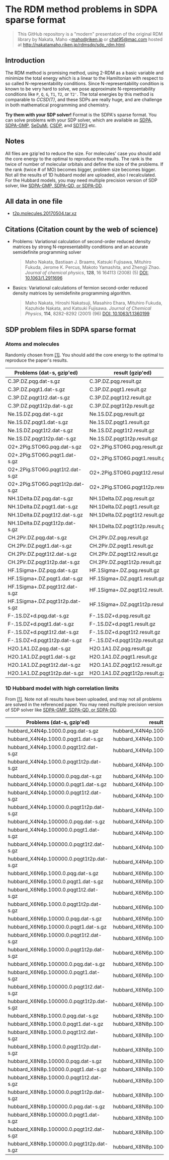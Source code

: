 # The RDM method problems in SDPA sparse format

> This GitHub repository is a "modern" presentation of the original RDM
> library by Nakata, Maho <[maho@riken.jp](mailto:maho@riken.jp) or
> [chat95@mac.com](mailto:chat95@mac.com) hosted at
> http://nakatamaho.riken.jp/rdmsdp/sdp_rdm.html.

## Introduction

The RDM method is promising method, using 2-RDM as a basic variable and
minimize the total energy which is a linear to the Hamiltonian with respect to
so called N-representability conditions.  Since N-representability condition is
known to be very hard to solve, we pose approximate N-representability
conditions like `P`, `Q`, `G`, `T1`, `T2`, or `T2'`.  The total energies by
this method is comparable to *CCSD(T)*, and these SDPs are really huge, and are
challenge in both mathematical programming and chemistry.

**Try them with your SDP solver!** Format is the SDPA's sparse format.
You can solve problems with your SDP solver, which are available as
[SDPA, SDPA-GMP](http://sdpa.indsys.chuo-u.ac.jp/sdpa/),
[SeDuMi](http://sedumi.ie.lehigh.edu/),
[CSDP](http://infohost.nmt.edu/~borchers/csdp.html), and
[SDTP3](http://www.math.nus.edu.sg/~mattohkc/sdpt3.html) etc.

## Notes

All files are gzip'ed to reduce the size.  For molecules' case you should add
the core energy to the optimal to reproduce the results.  The rank is the twice
of number of molecular orbitals and define the size of the problems.  If the
rank (twice # of MO) becomes bigger, problem size becomes bigger.  Not all the
results of 1D hubbard model are uploaded, also I recalculated.  For the Hubbard
models, you may need multiple precision version of SDP solver, like
[SDPA-GMP, SDPA-QD, or SDPA-DD](http://sdpa.indsys.chuo-u.ac.jp/sdpa/).

## All data in one file

- [t2p.molecules.20170504.tar.xz](http://nakatamaho.riken.jp/rdmsdp/t2p.molecules.20170504.tar.xz)


## Citations (Citation count by the web of science)

- Problems: Variational calculation of second-order reduced density matrices
  by strong N-representability conditions and an accurate semidefinite
  programming solver

  > <a id="ref1"></a>
  > Maho Nakata, Bastiaan J. Braams, Katsuki Fujisawa, Mituhiro Fukuda,
  > Jerome K. Percus, Makoto Yamashita, and Zhengji Zhao. *Journal of chemical
  > physics*, **128**, 16 164113 (2008) (5)
  > [DOI: 10.1063/1.2911696](https://doi.org/10.1063/1.2911696)

- Basics: Variational calculations of fermion second-order reduced density
  matrices by semidefinite programming algorithm.

  > <a id="ref2"></a>
  > Maho Nakata, Hiroshi Nakatsuji, Masahiro Ehara, Mituhiro Fukuda,
  > Kazuhide Nakata, and Katsuki Fujisawa. *Journal of Chemical Physics*,
  > **114**, 8282-8292 (2001) (96)
  > [DOI: 10.1063/1.1360199](https://doi.org/10.1063/1.1360199)

## SDP problem files in SDPA sparse format

### Atoms and molecules

Randomly chosen from [[1]](#ref1).  You should add the core energy to the
optimal to reproduce the paper's results.

| Problems (dat-s, gzip'ed)        |        result (gzip'ed)           | rank |     core energy    | comment  |
| -------------------------------- | --------------------------------- | :--: | ------------------ | -------- |
| C.3P.DZ.pqg.dat-s.gz             | C.3P.DZ.pqg.result.gz             |  20  | 0.0                | PQG      |
| C.3P.DZ.pqgt1.dat-s.gz           | C.3P.DZ.pqgt1.result.gz           |  20  | 0.0                | PQGT1    |
| C.3P.DZ.pqgt1t2.dat-s.gz         | C.3P.DZ.pqgt1t2.result.gz         |  20  | 0.0                | PQGT1T2  |
| C.3P.DZ.pqgt1t2p.dat-s.gz        | C.3P.DZ.pqgt1t2p.result.gz        |  20  | 0.0                | PQGT1T2' |
| Ne.1S.DZ.pqg.dat-s.gz            | Ne.1S.DZ.pqg.result.gz            |  20  | 0.0                | PQG      |
| Ne.1S.DZ.pqgt1.dat-s.gz          | Ne.1S.DZ.pqgt1.result.gz          |  20  | 0.0                | PQGT1    |
| Ne.1S.DZ.pqgt1t2.dat-s.gz        | Ne.1S.DZ.pqgt1t2.result.gz        |  20  | 0.0                | PQGT1T2  |
| Ne.1S.DZ.pqgt1t2p.dat-s.gz       | Ne.1S.DZ.pqgt1t2p.result.gz       |  20  | 0.0                | PQGT1T2' |
| O2+.2Pig.STO6G.pqg.dat-s.gz      | O2+.2Pig.STO6G.pqg.result.gz      |  20  | 3.033620918667e+01 | PQG      |
| O2+.2Pig.STO6G.pqgt1.dat-s.gz    | O2+.2Pig.STO6G.pqgt1.result.gz    |  20  | 3.033620918667e+01 | PQGT1    |
| O2+.2Pig.STO6G.pqgt1t2.dat-s.gz  | O2+.2Pig.STO6G.pqgt1t2.result.gz  |  20  | 3.033620918667e+01 | PQGT1T2  |
| O2+.2Pig.STO6G.pqgt1t2p.dat-s.gz | O2+.2Pig.STO6G.pqgt1t2p.result.gz |  20  | 3.033620918667e+01 | PQGT1T2' |
| NH.1Delta.DZ.pqg.dat-s.gz        | NH.1Delta.DZ.pqg.result.gz        |  24  | 3.582091425394e+00 | PQG      |
| NH.1Delta.DZ.pqgt1.dat-s.gz      | NH.1Delta.DZ.pqgt1.result.gz      |  24  | 3.582091425394e+00 | PQGT1    |
| NH.1Delta.DZ.pqgt1t2.dat-s.gz    | NH.1Delta.DZ.pqgt1t2.result.gz    |  24  | 3.582091425394e+00 | PQGT1T2  |
| NH.1Delta.DZ.pqgt1t2p.dat-s.gz   | NH.1Delta.DZ.pqgt1t2p.result.gz   |  24  | 3.582091425394e+00 | PQGT1T2' |
| CH.2Pir.DZ.pqg.dat-s.gz          | CH.2Pir.DZ.pqg.result.gz          |  24  | 2.835131256362e+00 | PQG      |
| CH.2Pir.DZ.pqgt1.dat-s.gz        | CH.2Pir.DZ.pqgt1.result.gz        |  24  | 2.835131256362e+00 | PQGT1    |
| CH.2Pir.DZ.pqgt1t2.dat-s.gz      | CH.2Pir.DZ.pqgt1t2.result.gz      |  24  | 2.835131256362e+00 | PQGT1T2  |
| CH.2Pir.DZ.pqgt1t2p.dat-s.gz     | CH.2Pir.DZ.pqgt1t2p.result.gz     |  24  | 2.835131256362e+00 | PQGT1T2' |
| HF.1Sigma+.DZ.pqg.dat-s.gz       | HF.1Sigma+.DZ.pqg.result.gz       |  24  | 5.194757507570e+00 | PQG      |
| HF.1Sigma+.DZ.pqgt1.dat-s.gz     | HF.1Sigma+.DZ.pqgt1.result.gz     |  24  | 5.194757507570e+00 | PQGT1    |
| HF.1Sigma+.DZ.pqgt1t2.dat-s.gz   | HF.1Sigma+.DZ.pqgt1t2.result.gz   |  24  | 5.194757507570e+00 | PQGT1T2  |
| HF.1Sigma+.DZ.pqgt1t2p.dat-s.gz  | HF.1Sigma+.DZ.pqgt1t2p.result.gz  |  24  | 5.194757507570e+00 | PQGT1T2' |
| F-.1S.DZ+d.pqg.dat-s.gz          | F-.1S.DZ+d.pqg.result.gz          |  26  | 0.0                | PQG      |
| F-.1S.DZ+d.pqgt1.dat-s.gz        | F-.1S.DZ+d.pqgt1.result.gz        |  26  | 0.0                | PQGT1    |
| F-.1S.DZ+d.pqgt1t2.dat-s.gz      | F-.1S.DZ+d.pqgt1t2.result.gz      |  26  | 0.0                | PQGT1T2  |
| F-.1S.DZ+d.pqgt1t2p.dat-s.gz     | F-.1S.DZ+d.pqgt1t2p.result.gz     |  26  | 0.0                | PQGT1T2' |
| H2O.1A1.DZ.pqg.dat-s.gz          | H2O.1A1.DZ.pqg.result.gz          |  28  | 9.188690490978e+00 | PQG      |
| H2O.1A1.DZ.pqgt1.dat-s.gz        | H2O.1A1.DZ.pqgt1.result.gz        |  28  | 9.188690490978e+00 | PQGT1    |
| H2O.1A1.DZ.pqgt1t2.dat-s.gz      | H2O.1A1.DZ.pqgt1t2.result.gz      |  28  | 9.188690490978e+00 | PQGT1T2  |
| H2O.1A1.DZ.pqgt1t2p.dat-s.gz     | H2O.1A1.DZ.pqgt1t2p.result.gz     |  28  | 9.188690490978e+00 | PQGT1T2' |


### 1D Hubbard model with high correlation limits

From [[1]](#ref1).  Note not all results have been uploaded, and may not all
problems are solved in the referenced paper.  You may need multiple precision
version of SDP solver like
[SDPA-GMP, SDPA-QD, or SDPA-DD](http://sdpa.indsys.chuo-u.ac.jp/sdpa/).

|       Problems (dat-s, gzip'ed)          |           result (gzip'ed)                | rank |   U/t    | comment  |
| ---------------------------------------- | ----------------------------------------- | :--: | -------: | -------- |
| hubbard_X4N4p.1000.0.pqg.dat-s.gz        | hubbard_X4N4p.1000.0.pqg.result.gz        |   8  |   1000.0 | PQG      |
| hubbard_X4N4p.1000.0.pqgt1.dat-s.gz      | hubbard_X4N4p.1000.0.pqgt1.result.gz      |   8  |   1000.0 | PQGT1    |
| hubbard_X4N4p.1000.0.pqgt1t2.dat-s.gz    | hubbard_X4N4p.1000.0.pqgt1t2.result.gz    |   8  |   1000.0 | PQGT1T2  |
| hubbard_X4N4p.1000.0.pqgt1t2p.dat-s.gz   | hubbard_X4N4p.1000.0.pqgt1t2p.result.gz   |   8  |   1000.0 | PQGT1T2' |
| hubbard_X4N4p.10000.0.pqg.dat-s.gz       | hubbard_X4N4p.10000.0.pqg.result.gz       |   8  |  10000.0 | PQG      |
| hubbard_X4N4p.10000.0.pqgt1.dat-s.gz     | hubbard_X4N4p.10000.0.pqgt1.result.gz     |   8  |  10000.0 | PQGT1    |
| hubbard_X4N4p.10000.0.pqgt1t2.dat-s.gz   | hubbard_X4N4p.10000.0.pqgt1t2.result.gz   |   8  |  10000.0 | PQGT1T2  |
| hubbard_X4N4p.10000.0.pqgt1t2p.dat-s.gz  | hubbard_X4N4p.10000.0.pqgt1t2p.result.gz  |   8  |  10000.0 | PQGT1T2' |
| hubbard_X4N4p.100000.0.pqg.dat-s.gz      | hubbard_X4N4p.100000.0.pqg.result.gz      |   8  | 100000.0 | PQG      |
| hubbard_X4N4p.100000.0.pqgt1.dat-s.gz    | hubbard_X4N4p.100000.0.pqgt1.result.gz    |   8  | 100000.0 | PQGT1    |
| hubbard_X4N4p.100000.0.pqgt1t2.dat-s.gz  | hubbard_X4N4p.100000.0.pqgt1t2.result.gz  |   8  | 100000.0 | PQGT1T2  |
| hubbard_X4N4p.100000.0.pqgt1t2p.dat-s.gz | hubbard_X4N4p.100000.0.pqgt1t2p.result.gz |   8  | 100000.0 | PQGT1T2' |
| hubbard_X6N6p.1000.0.pqg.dat-s.gz        | hubbard_X6N6p.1000.0.pqg.result.gz        |  12  |   1000.0 | PQG      |
| hubbard_X6N6p.1000.0.pqgt1.dat-s.gz      | hubbard_X6N6p.1000.0.pqgt1.result.gz      |  12  |   1000.0 | PQGT1    |
| hubbard_X6N6p.1000.0.pqgt1t2.dat-s.gz    | hubbard_X6N6p.1000.0.pqgt1t2.result.gz    |  12  |   1000.0 | PQGT1T2  |
| hubbard_X6N6p.1000.0.pqgt1t2p.dat-s.gz   | hubbard_X6N6p.1000.0.pqgt1t2p.result.gz   |  12  |   1000.0 | PQGT1T2' |
| hubbard_X6N6p.10000.0.pqg.dat-s.gz       | hubbard_X6N6p.10000.0.pqg.result.gz       |  12  |  10000.0 | PQG      |
| hubbard_X6N6p.10000.0.pqgt1.dat-s.gz     | hubbard_X6N6p.10000.0.pqgt1.result.gz     |  12  |  10000.0 | PQGT1    |
| hubbard_X6N6p.10000.0.pqgt1t2.dat-s.gz   | hubbard_X6N6p.10000.0.pqgt1t2.result.gz   |  12  |  10000.0 | PQGT1T2  |
| hubbard_X6N6p.10000.0.pqgt1t2p.dat-s.gz  | hubbard_X6N6p.10000.0.pqgt1t2p.result.gz  |  12  |  10000.0 | PQGT1T2' |
| hubbard_X6N6p.100000.0.pqg.dat-s.gz      | hubbard_X6N6p.100000.0.pqg.result.gz      |  12  | 100000.0 | PQG      |
| hubbard_X6N6p.100000.0.pqgt1.dat-s.gz    | hubbard_X6N6p.100000.0.pqgt1.result.gz    |  12  | 100000.0 | PQGT1    |
| hubbard_X6N6p.100000.0.pqgt1t2.dat-s.gz  | hubbard_X6N6p.100000.0.pqgt1t2.result.gz  |  12  | 100000.0 | PQGT1T2  |
| hubbard_X6N6p.100000.0.pqgt1t2p.dat-s.gz | hubbard_X6N6p.100000.0.pqgt1t2p.result.gz |  12  | 100000.0 | PQGT1T2' |
| hubbard_X8N8p.1000.0.pqg.dat-s.gz        | hubbard_X8N8p.1000.0.pqg.result.gz        |  16  |   1000.0 | PQG      |
| hubbard_X8N8p.1000.0.pqgt1.dat-s.gz      | hubbard_X8N8p.1000.0.pqgt1.result.gz      |  16  |   1000.0 | PQGT1    |
| hubbard_X8N8p.1000.0.pqgt1t2.dat-s.gz    | hubbard_X8N8p.1000.0.pqgt1t2.result.gz    |  16  |   1000.0 | PQGT1T2  |
| hubbard_X8N8p.1000.0.pqgt1t2p.dat-s.gz   | hubbard_X8N8p.1000.0.pqgt1t2p.result.gz   |  16  |   1000.0 | PQGT1T2' |
| hubbard_X8N8p.10000.0.pqg.dat-s.gz       | hubbard_X8N8p.10000.0.pqg.result.gz       |  16  |  10000.0 | PQG      |
| hubbard_X8N8p.10000.0.pqgt1.dat-s.gz     | hubbard_X8N8p.10000.0.pqgt1.result.gz     |  16  |  10000.0 | PQGT1    |
| hubbard_X8N8p.10000.0.pqgt1t2.dat-s.gz   | hubbard_X8N8p.10000.0.pqgt1t2.result.gz   |  16  |  10000.0 | PQGT1T2  |
| hubbard_X8N8p.10000.0.pqgt1t2p.dat-s.gz  | hubbard_X8N8p.10000.0.pqgt1t2p.result.gz  |  16  |  10000.0 | PQGT1T2' |
| hubbard_X8N8p.100000.0.pqg.dat-s.gz      | hubbard_X8N8p.100000.0.pqg.result.gz      |  16  | 100000.0 | PQG      |
| hubbard_X8N8p.100000.0.pqgt1.dat-s.gz    | hubbard_X8N8p.100000.0.pqgt1.result.gz    |  16  | 100000.0 | PQGT1    |
| hubbard_X8N8p.100000.0.pqgt1t2.dat-s.gz  | hubbard_X8N8p.100000.0.pqgt1t2.result.gz  |  16  | 100000.0 | PQGT1T2  |
| hubbard_X8N8p.100000.0.pqgt1t2p.dat-s.gz | hubbard_X8N8p.100000.0.pqgt1t2p.result.gz |  16  | 100000.0 | PQGT1T2' |
